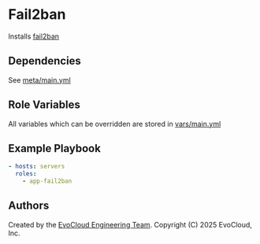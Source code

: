 Fail2ban
=========

Installs [fail2ban](https://github.com/fail2ban/fail2ban/)

Dependencies
------------

See [meta/main.yml](meta/main.yml)

Role Variables
--------------

All variables which can be overridden are stored in [vars/main.yml](vars/main.yml)

Example Playbook
----------------

```yml
- hosts: servers
  roles:
    - app-fail2ban
```

Authors
------------------

Created by the [EvoCloud Engineering Team](https://evocloud.dev). Copyright (C) 2025 EvoCloud, Inc.